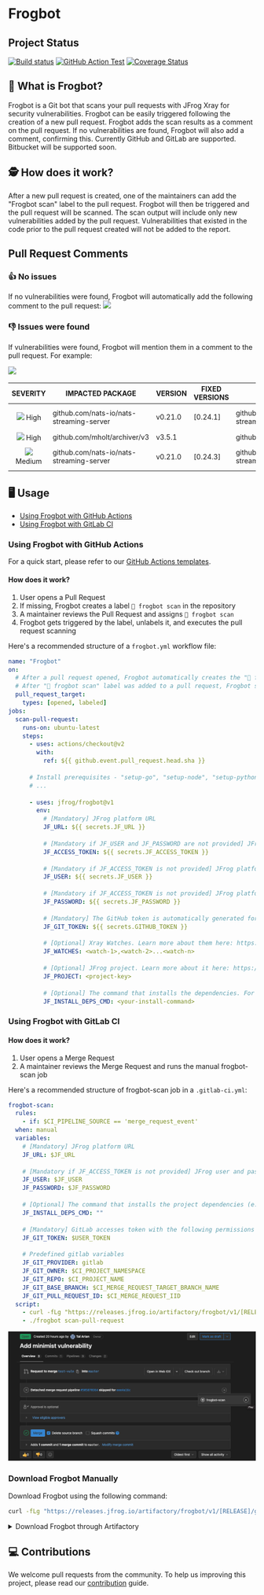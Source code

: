 # Frogbot

## Project Status

[![Build status](https://github.com/jfrog/frogbot/actions/workflows/test.yml/badge.svg)](https://github.com/jfrog/frogbot/actions/workflows/test.yml) [![GitHub Action Test](https://github.com/jfrog/frogbot/actions/workflows/action-test.yml/badge.svg)](https://github.com/jfrog/frogbot/actions/workflows/action-test.yml)
[![Coverage Status](https://coveralls.io/repos/github/jfrog/frogbot/badge.svg?branch=dev)](https://coveralls.io/github/jfrog/frogbot?branch=dev)

## 🤖 What is Frogbot?

Frogbot is a Git bot that scans your pull requests with JFrog Xray for security vulnerabilities. Frogbot can be easily triggered following the creation of a new pull request. Frogbot adds the scan results as a comment on the pull request. If no vulnerabilities are found, Frogbot will also add a comment, confirming this. Currently GitHub and GitLab are supported. Bitbucket will be supported soon.

## 🕵 How does it work?

After a new pull request is created, one of the maintainers can add the "Frogbot scan" label to the pull request. Frogbot will then be triggered and the pull request will be scanned. The scan output will include only new vulnerabilities added by the pull request. Vulnerabilities that existed in the code prior to the pull request created will not be added to the report.

## Pull Request Comments

### 👍 No issues

If no vulnerabilities were found, Frogbot will automatically add the following comment to the pull request:
[![](https://raw.githubusercontent.com/jfrog/frogbot/master/resources/noVulnerabilityBanner.png)](#-no-issues)

### 👎 Issues were found

If vulnerabilities were found, Frogbot will mention them in a comment to the pull request. For example:

[![](https://raw.githubusercontent.com/jfrog/frogbot/master/resources/vulnerabilitiesBanner.png)](#-issues-were-found)

|                                            SEVERITY                                             | IMPACTED PACKAGE                         | VERSION | FIXED VERSIONS | COMPONENT                                | COMPONENT VERSION | CVE            |
| :---------------------------------------------------------------------------------------------: | ---------------------------------------- | ------- | -------------- | ---------------------------------------- | :---------------: | -------------- |
|   ![](https://raw.githubusercontent.com/jfrog/frogbot/master/resources/highSeverity.png) High   | github.com/nats-io/nats-streaming-server | v0.21.0 | [0.24.1]       | github.com/nats-io/nats-streaming-server |      v0.21.0      | CVE-2022-24450 |
|   ![](https://raw.githubusercontent.com/jfrog/frogbot/master/resources/highSeverity.png) High   | github.com/mholt/archiver/v3             | v3.5.1  |                | github.com/mholt/archiver/v3             |      v3.5.1       |
| ![](https://raw.githubusercontent.com/jfrog/frogbot/master/resources/mediumSeverity.png) Medium | github.com/nats-io/nats-streaming-server | v0.21.0 | [0.24.3]       | github.com/nats-io/nats-streaming-server |      v0.21.0      | CVE-2022-26652 |

## 🖥️ Usage

- [Using Frogbot with GitHub Actions](#using-frogbot-with-github-actions)
- [Using Frogbot with GitLab CI](#using-frogbot-with-gitlab-ci)

### Using Frogbot with GitHub Actions

For a quick start, please refer to our [GitHub Actions templates](templates/github-actions/README.md#github-actions-templates).

#### How does it work?

1. User opens a Pull Request
1. If missing, Frogbot creates a label `🐸 frogbot scan` in the repository
1. A maintainer reviews the Pull Request and assigns `🐸 frogbot scan`
1. Frogbot gets triggered by the label, unlabels it, and executes the pull request scanning

Here's a recommended structure of a `frogbot.yml` workflow file:

```yml
name: "Frogbot"
on:
  # After a pull request opened, Frogbot automatically creates the "🐸 frogbot scan" label if needed.
  # After "🐸 frogbot scan" label was added to a pull request, Frogbot scans the pull request.
  pull_request_target:
    types: [opened, labeled]
jobs:
  scan-pull-request:
    runs-on: ubuntu-latest
    steps:
      - uses: actions/checkout@v2
        with:
          ref: ${{ github.event.pull_request.head.sha }}

      # Install prerequisites - "setup-go", "setup-node", "setup-python", etc.
      # ...

      - uses: jfrog/frogbot@v1
        env:
          # [Mandatory] JFrog platform URL
          JF_URL: ${{ secrets.JF_URL }}

          # [Mandatory if JF_USER and JF_PASSWORD are not provided] JFrog access token with 'read' permissions on Xray service
          JF_ACCESS_TOKEN: ${{ secrets.JF_ACCESS_TOKEN }}

          # [Mandatory if JF_ACCESS_TOKEN is not provided] JFrog platform username
          JF_USER: ${{ secrets.JF_USER }}

          # [Mandatory if JF_ACCESS_TOKEN is not provided] JFrog platform password
          JF_PASSWORD: ${{ secrets.JF_PASSWORD }}

          # [Mandatory] The GitHub token is automatically generated for the job
          JF_GIT_TOKEN: ${{ secrets.GITHUB_TOKEN }}

          # [Optional] Xray Watches. Learn more about them here: https://www.jfrog.com/confluence/display/JFROG/Configuring+Xray+Watches
          JF_WATCHES: <watch-1>,<watch-2>...<watch-n>

          # [Optional] JFrog project. Learn more about it here: https://www.jfrog.com/confluence/display/JFROG/Projects
          JF_PROJECT: <project-key>

          # [Optional] The command that installs the dependencies. For example - "npm i", "nuget restore", "dotnet restore", "pip install", etc.
          JF_INSTALL_DEPS_CMD: <your-install-command>
```

### Using Frogbot with GitLab CI

#### How does it work?

1. User opens a Merge Request
1. A maintainer reviews the Merge Request and runs the manual frogbot-scan job

Here's a recommended structure of frogbot-scan job in a `.gitlab-ci.yml`:

```yml
frogbot-scan:
  rules:
    - if: $CI_PIPELINE_SOURCE == 'merge_request_event'
  when: manual
  variables:
    # [Mandatory] JFrog platform URL
    JF_URL: $JF_URL

    # [Mandatory if JF_ACCESS_TOKEN is not provided] JFrog user and password with 'read' permissions on Xray service
    JF_USER: $JF_USER
    JF_PASSWORD: $JF_PASSWORD

    # [Optional] The command that installs the project dependencies (e.g "npm i", "nuget restore" or "dotnet restore")
    JF_INSTALL_DEPS_CMD: ""

    # [Mandatory] GitLab accesses token with the following permissions scopes: api, read_api, read_user, read_repository
    JF_GIT_TOKEN: $USER_TOKEN

    # Predefined gitlab variables
    JF_GIT_PROVIDER: gitlab
    JF_GIT_OWNER: $CI_PROJECT_NAMESPACE
    JF_GIT_REPO: $CI_PROJECT_NAME
    JF_GIT_BASE_BRANCH: $CI_MERGE_REQUEST_TARGET_BRANCH_NAME
    JF_GIT_PULL_REQUEST_ID: $CI_MERGE_REQUEST_IID
  script:
    - curl -fLg "https://releases.jfrog.io/artifactory/frogbot/v1/[RELEASE]/getFrogbot.sh" | sh
    - ./frogbot scan-pull-request
```

[![GitLab CI Run Button](./images/gitlab-run-button.png)](#-Using-Frogbot-with-GitLab-CI)

### Download Frogbot Manually

Download Frogbot using the following command:

```bash
curl -fLg "https://releases.jfrog.io/artifactory/frogbot/v1/[RELEASE]/getFrogbot.sh" | sh
```

<details>
<summary>Download Frogbot through Artifactory</summary>

If your agent has no internet access, you can configure the pipeline to download Frogbot and from a JFrog Artifactory instance, which is configured to proxy the download repositories.

1. Create a remote repository in Artifactory for downloading Frogbot. Name the repository frogbot and set its URL to https://releases.jfrog.io/artifactory/frogbot/v1/
2. Depends on your agent's architecture and operating system, download Frogbot using curl:

```bash
curl -fLg "https://acme.jfrog.io/artifactory/frogbot/[RELEASE]/<arch>/frogbot" -H "Authorization: Bearer $JF_ACCESS_TOKEN" -o frogbot
```

##### Available architechtures:

- frogbot-linux-386
- frogbot-linux-amd64
- frogbot-linux-arm
- frogbot-linux-arm64
- frogbot-linux-ppc64
- frogbot-linux-ppc64le
- frogbot-linux-s390x
- frogbot-mac-386
- frogbot-windows-amd64

For example:

```bash
curl -fLg "https://acme.jfrog.io/artifactory/frogbot/[RELEASE]/frogbot-linux-386/frogbot" -H "Authorization: Bearer $JF_ACCESS_TOKEN" -o frogbot
```

</details>

## 💻 Contributions

We welcome pull requests from the community. To help us improving this project, please read our [contribution](./CONTRIBUTING.md#-guidelines) guide.
